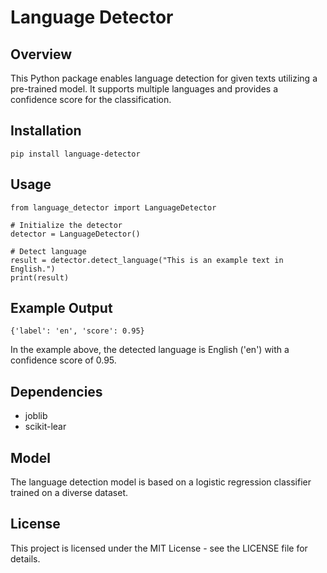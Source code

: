 # Language Detector

## Overview

This Python package enables language detection for given texts utilizing a pre-trained model. It supports multiple languages and provides a confidence score for the classification.

## Installation

```
pip install language-detector
```


## Usage

```
from language_detector import LanguageDetector

# Initialize the detector
detector = LanguageDetector()

# Detect language
result = detector.detect_language("This is an example text in English.")
print(result)
```
## Example Output


```
{'label': 'en', 'score': 0.95}
```
In the example above, the detected language is English ('en') with a confidence score of 0.95.

## Dependencies

- joblib
- scikit-lear

## Model


The language detection model is based on a logistic regression classifier trained on a diverse dataset.

## License

This project is licensed under the MIT License - see the LICENSE file for details.

